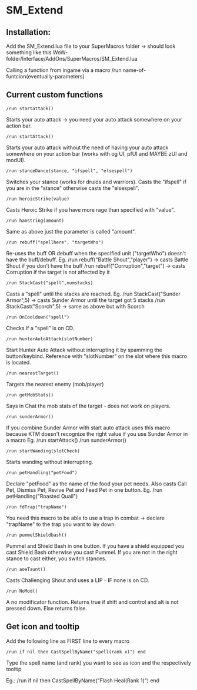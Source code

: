 # SM_Extend
## Installation:

Add the SM_Extend.lua file to your SuperMacros folder -> should look something like this
WoW-folder/Interface/AddOns/SuperMacros/SM_Extend.lua

Calling a function from ingame via a macro
/run name-of-funtcion(eventually-parameters)

## Current custom functions
```
/run startattack()
```
Starts your auto attack -> you need your auto attack somewhere on your action bar.
```
/run startAttack()
```
Starts your auto attack without the need of having your auto attack somewhere on your action bar (works with og UI, pfUI and MAYBE zUI and modUI).
```
/run stanceDance(stance, "ifspell", "elsespell")
```
Switches your stance (works for druids and warriors). Casts the "ifspell" if you are in the "stance" otherwise casts the "elsespell".
```
/run heroicStrike(value)
```
Casts Heroic Strike if you have more rage than specified with "value".
```
/run hamstring(amount)
```
Same as above just the parameter is called "amount".
```
/run rebuff("spellhere", "targetWho")
```
Re-uses the buff OR debuff when the specified unit ("targetWho") doesn't have the buff/debuff.
Eg. /run rebuff("Battle Shout","player") -> casts Battle Shout if you don't have the buff
    /run rebuff("Corruption","target") -> casts Corruption if the target is not affected by it
```
/run StackCast("spell",numstacks)
```
Casts a "spell" until the stacks are reached.
Eg. /run StackCast("Sunder Armor",5) -> casts Sunder Armor until the target got 5 stacks
    /run StackCast("Scorch",5) -> same as above but with Scorch
```
/run OnCooldown("spell")
```
Checks if a "spell" is on CD.
```
/run hunterAutoAttack(slotNumber)
```
Start Hunter Auto Attack without interrupting it by spamming the button/keybind. Reference with "slotNumber" on the slot where this macro is located.
```
/run nearestTarget()
```
Targets the nearest enemy (mob/player)
```
/run getMobStats()
```
Says in Chat the mob stats of the target - does not work on players.
```
/run sunderArmor()
```
If you combine Sunder Armor with start auto attack uses this macro because KTM doesn't recognize the right value if you use Sunder Armor in a macro
Eg. /run startAttack()
    /run sunderArmor()
```
/run startWanding(slotCheck)
```
Starts wanding without interrupting.
```
/run petHandling("petFood")
```
Declare "petFood" as the name of the food your pet needs. Also casts Call Pet, Dismiss Pet, Revive Pet and Feed Pet in one button.
Eg. /run petHandling("Roasted Quail")
```
/run fdTrap("trapName")
```
You need this macro to be able to use a trap in combat -> declare "trapName" to the trap you want to lay down.
```
/run pummelShieldbash()
```
Pummel and Shield Bash in one button. If you have a shield equipped you cast Shield Bash otherwise you cast Pummel. If you are not in the right stance to cast either, you switch stances.
```
/run aoeTaunt()
```
Casts Challenging Shout and uses a LIP - IF none is on CD.
```
/run NoMod()
```
A no modificator function. Returns true if shift and control and alt is not pressed down. Else returns false.

## Get icon and tooltip
Add the following line as FIRST line to every macro
```
/run if nil then CastSpellByName("spell(rank x)") end
```
Type the spell name (and rank) you want to see as icon and the respectively tooltip

Eg.: /run if nil then CastSpellByName("Flash Heal(Rank 1)") end
